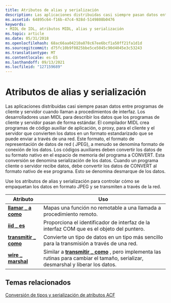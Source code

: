 ```yaml
---
title: Atributos de alias y serialización
description: Las aplicaciones distribuidas casi siempre pasan datos entre programas de cliente y servidor cuando llaman a procedimientos de interfaz.
ms.assetid: 64895c64-f16b-47c4-928d-5149808b0476
keywords:
- MIDL de IDL, atributos MIDL, alias y serialización
ms.topic: article
ms.date: 05/31/2018
ms.openlocfilehash: 68ac66aa04210a878c67ee6bcf1a50ff21fa1d1d
ms.sourcegitcommit: d75fc10b9f0825bbe5ce5045c90d4045e3c53243
ms.translationtype: MT
ms.contentlocale: es-ES
ms.lasthandoff: 09/13/2021
ms.locfileid: "127159689"
---
```

# <a name="aliasing-and-marshaling-attributes"></a>Atributos de alias y serialización

Las aplicaciones distribuidas casi siempre pasan datos entre programas de cliente y servidor cuando llaman a procedimientos de interfaz. Los desarrolladores usan MIDL para describir los datos que los programas de cliente y servidor pasan de forma estándar. El compilador MIDL crea programas de código auxiliar de aplicación, o proxy, para el cliente y el servidor que convierten los datos en un formato estandarizado que se puede enviar a través de una red. Este formato, el formato de representación de datos de red ( JPEG), a menudo se denomina formato de conexión de los datos. Los códigos auxiliares deben convertir los datos de su formato nativo en el espacio de memoria del programa a CONVERT. Esta conversión se denomina serialización de los datos. Cuando un programa cliente o servidor recibe datos, debe convertir los datos de CONVERT al formato nativo de ese programa. Esto se denomina desmarque de los datos.

Use los atributos de alias y serialización para controlar cómo se empaquetan los datos en formato JPEG y se transmiten a través de la red.



| Atributo                             | Uso                                                                                                                         |
|---------------------------------------|-------------------------------------------------------------------------------------------------------------------------------|
| [**llamar \_ a como**](call-as.md)           | Mapas una función no remotable a una llamada a procedimiento remoto.                                                                      |
| [**iid \_ es**](iid-is.md)             | Proporciona el identificador de interfaz de la interfaz COM que es el objeto del puntero.                                     |
| [**transmitir \_ como**](transmit-as.md)   | Convierte un tipo de datos en un tipo más sencillo para la transmisión a través de una red.                                                       |
| [**wire \_ marshal**](wire-marshal.md) | Similar a [**transmitir \_ como**](transmit-as.md) , pero implementa las rutinas para cambiar el tamaño, serializar, desmarshal y liberar los datos. |



 

## <a name="related-topics"></a>Temas relacionados

<dl> <dt>

[Conversión de tipos y serialización de atributos ACF](type-conversion-and-marshaling-acf-attributes.md)
</dt> </dl>

 

 




